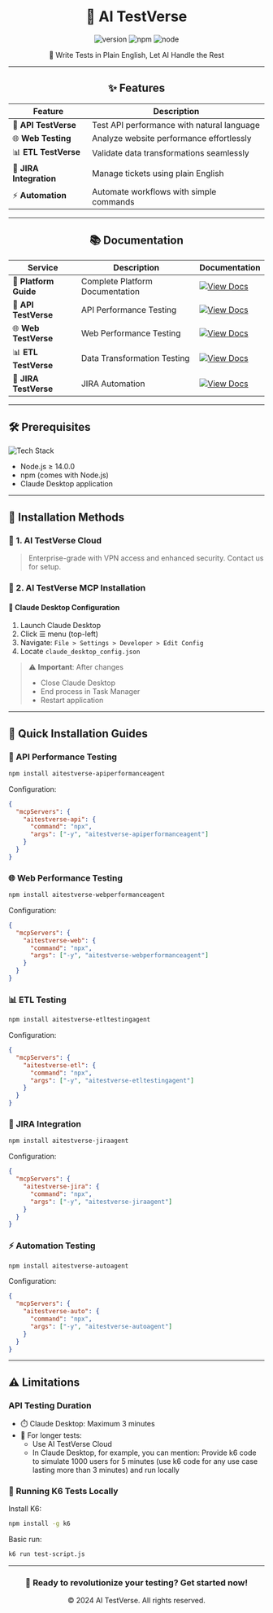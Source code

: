 
<div align="center">

# 🚀 AI TestVerse

<img src="https://img.shields.io/badge/version-1.0.0-blue.svg" alt="version"/>
<img src="https://img.shields.io/badge/npm-%3E%3D%206.0.0-blue.svg" alt="npm"/>
<img src="https://img.shields.io/badge/node-%3E%3D%2014.0.0-blue.svg" alt="node"/>

 🤖 Write Tests in Plain English, Let AI Handle the Rest

</div>

---

<div align="center">

## ✨ Features

| Feature | Description |
|---------|------------|
| 🔄 **API TestVerse** | Test API performance with natural language |
| 🌐 **Web Testing** | Analyze website performance effortlessly |
| 📊 **ETL TestVerse** | Validate data transformations seamlessly |
| 🎯 **JIRA Integration** | Manage tickets using plain English |
| ⚡ **Automation** | Automate workflows with simple commands |

---

## 📚 Documentation

| **Service**            | **Description**               | **Documentation**                                                                                                     |
|-------------------------|-------------------------------|-----------------------------------------------------------------------------------------------------------------------|
| 🚀 **Platform Guide**   | Complete Platform Documentation | [![View Docs](https://img.shields.io/badge/View-Docs-blue)](https://chatbotmaindocuments.s3.us-east-1.amazonaws.com/AI+TestVerse.html)           |
| 🔄 **API TestVerse**    | API Performance Testing       | [![View Docs](https://img.shields.io/badge/View-Docs-blue)](https://chatbotmaindocuments.s3.us-east-1.amazonaws.com/AI+API+TestVerse/index.html)  |
| 🌐 **Web TestVerse**    | Web Performance Testing       | [![View Docs](https://img.shields.io/badge/View-Docs-blue)](https://chatbotmaindocuments.s3.us-east-1.amazonaws.com/AI+Web+Testverse/index.html) |
| 📊 **ETL TestVerse**    | Data Transformation Testing   | [![View Docs](https://img.shields.io/badge/View-Docs-blue)](https://chatbotmaindocuments.s3.us-east-1.amazonaws.com/AI+ETL+TestVerse/index.html) |
| 🎯 **JIRA TestVerse**   | JIRA Automation               | [![View Docs](https://img.shields.io/badge/View-Docs-blue)](https://chatbotmaindocuments.s3.us-east-1.amazonaws.com/AI+Jira+TestVerse/index.html) |


</div>

---

## 🛠️ Prerequisites

![Tech Stack](https://img.shields.io/badge/Tech%20Stack-Modern-blue)

- Node.js ≥ 14.0.0
- npm (comes with Node.js)
- Claude Desktop application

---

## 💫 Installation Methods

### 🏢 1. AI TestVerse Cloud
> Enterprise-grade with VPN access and enhanced security. Contact us for setup.

### 🔧 2. AI TestVerse MCP Installation

#### 📝 Claude Desktop Configuration
1. Launch Claude Desktop
2. Click ☰ menu (top-left)
3. Navigate: `File > Settings > Developer > Edit Config`
4. Locate `claude_desktop_config.json`

> ⚠️ **Important**: After changes
> - Close Claude Desktop
> - End process in Task Manager
> - Restart application

---

## 🚀 Quick Installation Guides

### 🔄 API Performance Testing
```bash
npm install aitestverse-apiperformanceagent
```
Configuration:
```json
{
  "mcpServers": {
    "aitestverse-api": {
      "command": "npx",
      "args": ["-y", "aitestverse-apiperformanceagent"]
    }
  }
}
```

### 🌐 Web Performance Testing
```bash
npm install aitestverse-webperformanceagent
```
Configuration:
```json
{
  "mcpServers": {
    "aitestverse-web": {
      "command": "npx",
      "args": ["-y", "aitestverse-webperformanceagent"]
    }
  }
}
```

### 📊 ETL Testing
```bash
npm install aitestverse-etltestingagent
```
Configuration:
```json
{
  "mcpServers": {
    "aitestverse-etl": {
      "command": "npx",
      "args": ["-y", "aitestverse-etltestingagent"]
    }
  }
}
```

### 🎯 JIRA Integration
```bash
npm install aitestverse-jiraagent
```
Configuration:
```json
{
  "mcpServers": {
    "aitestverse-jira": {
      "command": "npx",
      "args": ["-y", "aitestverse-jiraagent"]
    }
  }
}
```

### ⚡ Automation Testing
```bash
npm install aitestverse-autoagent
```
Configuration:
```json
{
  "mcpServers": {
    "aitestverse-auto": {
      "command": "npx",
      "args": ["-y", "aitestverse-autoagent"]
    }
  }
}
```

---

## ⚠️ Limitations

### API Testing Duration
- ⏱️ Claude Desktop: Maximum 3 minutes
- 🔄 For longer tests:
  - Use AI TestVerse Cloud
  - In Claude Desktop, for example, you can mention: Provide k6 code to simulate 1000 users for 5 minutes (use k6 code for any use case lasting more than 3 minutes) and run locally

### 🚀 Running K6 Tests Locally

Install K6:
```bash
npm install -g k6
```

Basic run:
```bash
k6 run test-script.js
```

---

<div align="center">

### 🌟 Ready to revolutionize your testing? Get started now! 

© 2024 AI TestVerse. All rights reserved.
</div>
